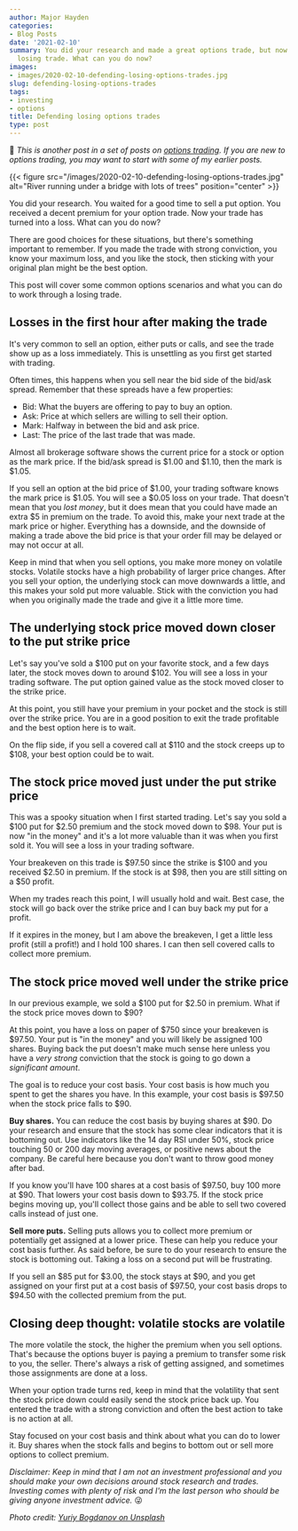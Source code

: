 ```yaml
---
author: Major Hayden
categories:
- Blog Posts
date: '2021-02-10'
summary: You did your research and made a great options trade, but now it is a
  losing trade. What can you do now?
images:
- images/2020-02-10-defending-losing-options-trades.jpg
slug: defending-losing-options-trades
tags:
- investing
- options
title: Defending losing options trades
type: post
---
```


🤔 *This is another post in a set of posts on [options trading]. If you are
new to options trading, you may want to start with some of my earlier posts.*

[options trading]: /tags/options/

{{< figure src="/images/2020-02-10-defending-losing-options-trades.jpg" alt="River running under a bridge with lots of trees" position="center" >}}

You did your research. You waited for a good time to sell a put option. You
received a decent premium for your option trade. Now your trade has turned
into a loss. What can you do now?

There are good choices for these situations, but there's something important
to remember. If you made the trade with strong conviction, you know your
maximum loss, and you like the stock, then sticking with your original plan
might be the best option.

This post will cover some common options scenarios and what you can do to work
through a losing trade.

## Losses in the first hour after making the trade

It's very common to sell an option, either puts or calls, and see the trade
show up as a loss immediately. This is unsettling as you first get started
with trading.

Often times, this happens when you sell near the bid side of the bid/ask
spread. Remember that these spreads have a few properties:

* Bid: What the buyers are offering to pay to buy an option.
* Ask: Price at which sellers are willing to sell their option.
* Mark: Halfway in between the bid and ask price.
* Last: The price of the last trade that was made.

Almost all brokerage software shows the current price for a stock or option as
the mark price. If the bid/ask spread is $1.00 and $1.10, then the mark is
$1.05.

If you sell an option at the bid price of $1.00, your trading software knows
the mark price is $1.05. You will see a $0.05 loss on your trade. That doesn't
mean that you *lost money*, but it does mean that you could have made an extra
$5 in premium on the trade. To avoid this, make your next trade at the mark
price or higher. Everything has a downside, and the downside of making a trade
above the bid price is that your order fill may be delayed or may not occur at
all.

Keep in mind that when you sell options, you make more money on volatile
stocks. Volatile stocks have a high probability of larger price changes. After
you sell your option, the underlying stock can move downwards a little, and
this makes your sold put more valuable. Stick with the conviction you had when
you originally made the trade and give it a little more time.

## The underlying stock price moved down closer to the put strike price

Let's say you've sold a $100 put on your favorite stock, and a few days later,
the stock moves down to around $102. You will see a loss in your trading
software. The put option gained value as the stock moved closer to the strike
price.

At this point, you still have your premium in your pocket and the stock is
still over the strike price. You are in a good position to exit the trade
profitable and the best option here is to wait.

On the flip side, if you sell a covered call at $110 and the stock creeps up
to $108, your best option could be to wait.

## The stock price moved just under the put strike price

This was a spooky situation when I first started trading. Let's say you sold a
$100 put for $2.50 premium and the stock moved down to $98. Your put is now
"in the money" and it's a lot more valuable than it was when you first sold
it. You will see a loss in your trading software.

Your breakeven on this trade is $97.50 since the strike is $100 and you
received $2.50 in premium. If the stock is at $98, then you are still sitting
on a $50 profit.

When my trades reach this point, I will usually hold and wait. Best case, the
stock will go back over the strike price and I can buy back my put for a
profit.

If it expires in the money, but I am above the breakeven, I get a little less
profit (still a profit!) and I hold 100 shares. I can then sell covered calls
to collect more premium.

## The stock price moved well under the strike price

In our previous example, we sold a $100 put for $2.50 in premium. What if the
stock price moves down to $90?

At this point, you have a loss on paper of $750 since your breakeven is
$97.50. Your put is "in the money" and you will likely be assigned 100 shares.
Buying back the put doesn't make much sense here unless you have a *very
strong* conviction that the stock is going to go down a *significant amount*.

The goal is to reduce your cost basis. Your cost basis is how much you spent
to get the shares you have. In this example, your cost basis is $97.50 when
the stock price falls to $90.

**Buy shares.** You can reduce the cost basis by buying shares at $90. Do your
research and ensure that the stock has some clear indicators that it is
bottoming out. Use indicators like the 14 day RSI under 50%, stock price
touching 50 or 200 day moving averages, or positive news about the company. Be
careful here because you don't want to throw good money after bad.

If you know you'll have 100 shares at a cost basis of $97.50, buy 100 more at
$90. That lowers your cost basis down to $93.75. If the stock price begins
moving up, you'll collect those gains and be able to sell two covered calls
instead of just one.

**Sell more puts.** Selling puts allows you to collect more premium or
potentially get assigned at a lower price. These can help you reduce your cost
basis further. As said before, be sure to do your research to ensure the stock
is bottoming out. Taking a loss on a second put will be frustrating.

If you sell an $85 put for $3.00, the stock stays at $90, and you get assigned
on your first put at a cost basis of $97.50, your cost basis drops to $94.50
with the collected premium from the put.

## Closing deep thought: volatile stocks are volatile

The more volatile the stock, the higher the premium when you sell options.
That's because the options buyer is paying a premium to transfer some risk to
you, the seller. There's always a risk of getting assigned, and sometimes
those assignments are done at a loss.

When your option trade turns red, keep in mind that the volatility that sent
the stock price down could easily send the stock price back up. You entered
the trade with a strong conviction and often the best action to take is no
action at all.

Stay focused on your cost basis and think about what you can do to lower it.
Buy shares when the stock falls and begins to bottom out or sell more options
to collect premium.

*Disclaimer: Keep in mind that I am not an investment professional and you
should make your own decisions around stock research and trades. Investing
comes with plenty of risk and I'm the last person who should be giving anyone
investment advice.* 😜

*Photo credit: [Yuriy Bogdanov on Unsplash](https://unsplash.com/@profepix)*
